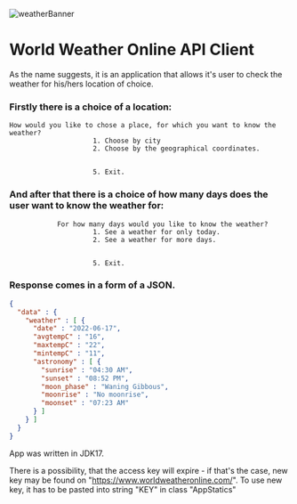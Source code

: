 ![weatherBanner](https://map.worldweatheronline.com/assets/images/world_weather_online.jpg)

# World Weather Online API Client

As the name suggests, it is an application that allows it's user to check the weather for his/hers location of choice.

### Firstly there is a choice of a location:
```console
How would you like to chose a place, for which you want to know the weather?
                     1. Choose by city
                     2. Choose by the geographical coordinates.


                     5. Exit.
```

### And after that there is a choice of how many days does the user want to know the weather for:
```console
            For how many days would you like to know the weather?
                     1. See a weather for only today.
                     2. See a weather for more days.


                     5. Exit.
```


### Response comes in a form of a JSON.
```json
{
  "data" : {
    "weather" : [ {
      "date" : "2022-06-17",
      "avgtempC" : "16",
      "maxtempC" : "22",
      "mintempC" : "11",
      "astronomy" : [ {
        "sunrise" : "04:30 AM",
        "sunset" : "08:52 PM",
        "moon_phase" : "Waning Gibbous",
        "moonrise" : "No moonrise",
        "moonset" : "07:23 AM"
      } ]
    } ]
  }
}
```
App was written in JDK17.

There is a possibility, that the access key will expire - if that's the case, new key may be found on "https://www.worldweatheronline.com/".
To use new key, it has to be pasted into string "KEY" in class "AppStatics"
